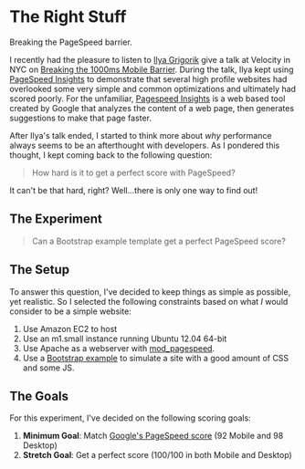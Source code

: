 # The Right Stuff

Breaking the PageSpeed barrier.

I recently had the pleasure to listen to [Ilya Grigorik][1] give a talk at
Velocity in NYC on [Breaking the 1000ms Mobile Barrier][2].  During the talk,
Ilya kept using [PageSpeed Insights][3] to demonstrate that several high
profile websites had overlooked some very simple and common optimizations and
ultimately had scored poorly. For the unfamiliar, [Pagespeed Insights][3] is a
web based tool created by Google that analyzes the content of a web page, then
generates suggestions to make that page faster.

After Ilya's talk ended, I started to think more about *why* performance always
seems to be an afterthought with developers. As I pondered this thought, I kept
coming back to the following question:

> How hard is it to get a perfect score with PageSpeed?

It can't be that hard, right? Well...there is only one way to find out!

## The Experiment

> Can a Bootstrap example template get a perfect PageSpeed score?

## The Setup

To answer this question, I've decided to keep things as simple as possible, yet
realistic. So I selected the following constraints based on what *I* would
consider to be a simple website:

1. Use Amazon EC2 to host
1. Use an m1.small instance running Ubuntu 12.04 64-bit
1. Use Apache as a webserver with [mod_pagespeed][6].
1. Use a [Bootstrap example][5] to simulate a site with a good amount of CSS
   and some JS.

## The Goals

For this experiment, I've decided on the following scoring goals:

1. **Minimum Goal**: Match [Google's PageSpeed score][7] (92 Mobile and 98 Desktop)
2. **Stretch Goal**: Get a perfect score (100/100 in both Mobile and Desktop)

[1]: http://twitter.com/igrigorik
[2]: http://velocityconf.com/velocityny2013/public/schedule/detail/30174
[3]: https://developers.google.com/speed/pagespeed/insights/
[4]: https://developers.google.com/speed/docs/insights/v1/getting_started
[5]: http://getbootstrap.com/examples/theme/
[6]: https://developers.google.com/speed/pagespeed/module/
[7]: https://developers.google.com/speed/pagespeed/insights/?url=http%3A%2F%2Fwww.google.com&tab=desktop
